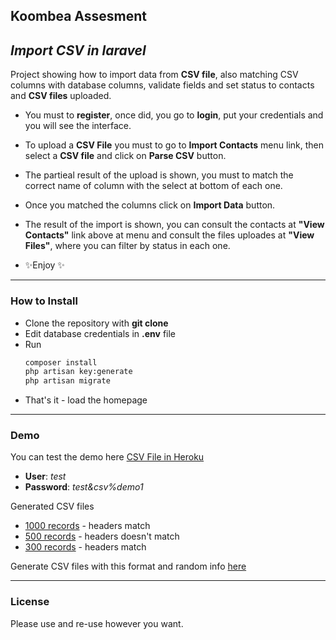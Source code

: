 

## Koombea Assesment
## _Import CSV in laravel_

Project showing how to import data from __CSV file__, also matching CSV columns with database columns, validate fields and set status to contacts and __CSV files__ uploaded.

- You must to __register__, once did, you go to __login__, put your credentials and you will see the interface.

- To upload a __CSV File__ you must to go to __Import Contacts__ menu link, then select a __CSV file__ and click on __Parse CSV__ button.

- The partieal result of the upload is shown, you must to match the correct name of column with the select at bottom of each one.

- Once you matched the columns click on __Import Data__ button.

- The result of the import is shown, you can consult the contacts at __"View Contacts"__ link above at menu and consult the files uploades at __"View Files"__, where you can filter by status in each one.
- ✨Enjoy ✨

---

### How to Install

- Clone the repository with __git clone__
- Edit database credentials in __.env__ file
- Run
    ```sh
    composer install
    php artisan key:generate
    php artisan migrate
    ```
- That's it - load the homepage
---
### Demo

You can test the demo here [CSV File in Heroku](http://nameless-scrubland-32903.herokuapp.com)
- __User__: _test_
- __Password__: _test&csv%demo1_

Generated CSV files

- [1000 records](https://api.mockaroo.com/api/24afcc20?count=1000&key=24826610) - headers match
- [500 records](https://api.mockaroo.com/api/d1c8b5c0?count=500&key=24826610) - headers doesn't match
- [300 records](https://api.mockaroo.com/api/24afcc20?count=300&key=24826610) - headers match

Generate CSV files with this format and random info [here](https://www.mockaroo.com/24afcc20)

---
### License

Please use and re-use however you want.
